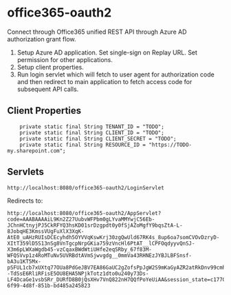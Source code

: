 # office365-oauth2
Connect through Office365 unified REST API through Azure AD authorization grant flow.  

1.  Setup Azure AD application.  Set single-sign on Replay URL.  Set permission for other applications.  
2.  Setup client properties.
3.  Run login servlet which will fetch to user agent for authorization code and then redirect to main application to fetch access code for subsequent API calls.  

## Client Properties
```
	private static final String TENANT_ID = "TODO";
	private static final String CLIENT_ID = "TODO";
	private static final String CLIENT_SECRET = "TODO";
	private static final String RESOURCE_ID = "https://TODO-my.sharepoint.com";
```

## Servlets
```
http://localhost:8080/office365-oauth2/LoginServlet
```
Redirects to:
```
http://localhost:8080/office365-oauth2/AppServlet?code=AAABAAAAiL9Kn2Z27UubvWFPbm0gLYvaMMYwjC56Eb-JChnHCtnyjPJ5CkRFYQ3hsKD01srDzgpdt0y0fSjAZoMgfY9bqsZtA-L-8JobqHE3KmssVUgFuXlX3XqK-AtE0_uAHzRUIsDCEcyhdh5OYVVqKswKrj30zgQwUld67RK4s_8up6oa7somCVOvDzryD-XItT359lD5S13nSg8VnTgcpNrpGKia759zVncHl6PtAT__lCPFOqdyyvQnSJ-X3m6pLWXaWgdb45-vzCqaxBWdWtiUHfe2eqSRby_67f83M-WFQSVvp1z4RoMTuNv5UVRBdtAVmSjwvgdg__0mmVa43RHNEzJYBJLBFSnsf-bA3u1KT5Mx-pSFUL1cb7xUXtq77OUa8PdGeJBV7EA86GaUC2gZofsPpJgW2S9mKaGyAZR2atRkDnv99cmh0KDtbHnbTDtkGBUALEHnYcr_WFtmJ8zZGeoEqUVKRGDcHfTbacyVAw7r7JaV8U8nAV--TdSsE6RliRFisE5OU8EHA5NPjkTotz1dto0u240y73Ds-LF4DcaGe1vsbSRr_DURfD8B0jQsXHv7VnQ822nH7QQfPoYeUiAA&session_state=c17706ec-6f99-4d8f-851b-bd485a245823
```
